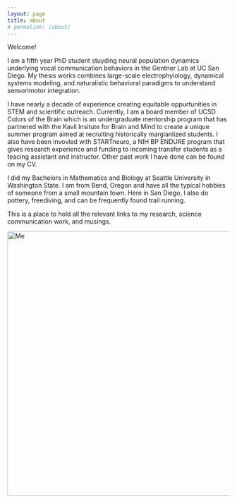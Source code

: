 ```yaml
---
layout: page
title: about
# permalink: /about/
---
```


Welcome! 

I am a fifth year PhD student stuyding neural population dynamics underlying vocal communication behaviors in the Gentner Lab at UC San Diego. My thesis works combines large-scale electrophyiology, dynamical systems modeling, and naturalistic behavioral paradigms to understand sensorimotor integration. 

I have nearly a decade of experience creating equitable oppurtunities in STEM and scientific outreach. Currently, I am a board member of UCSD Colors of the Brain which is an undergraduate mentorship program that has partnered with the Kavli Insitute for Brain and Mind to create a unique summer program aimed at recruiting historically margianlized students. I also have been invovled with STARTneuro, a NIH BP ENDURE program that gives research experience and funding to incoming transfer students as a teacing assistant and instructor. Other past work I have done can be found on my CV. 

I did my Bachelors in Mathematics and Biology at Seattle University in Washington State. I am from Bend, Oregon and have all the typical hobbies of someone from a small mountain town. Here in San Diego, I also do pottery, freediving, and can be frequently found trail running. 

This is a place to hold all the relevant links to my research, science communication work, and musings. 

<img src="/assets/website.jpg" alt="Me" width="600">

